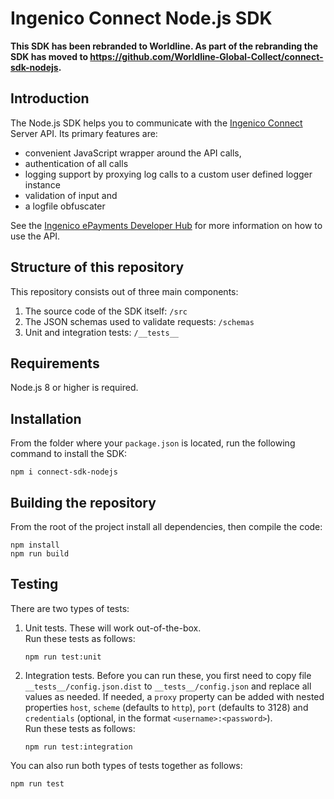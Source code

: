 # Ingenico Connect Node.js SDK

**This SDK has been rebranded to Worldline. As part of the rebranding the SDK has moved to https://github.com/Worldline-Global-Collect/connect-sdk-nodejs.**

## Introduction

The Node.js SDK helps you to communicate with the [Ingenico Connect](https://epayments.developer-ingenico.com/) Server API. Its primary features are:

* convenient JavaScript wrapper around the API calls,
* authentication of all calls
* logging support by proxying log calls to a custom user defined logger instance
* validation of input and
* a logfile obfuscater

See the [Ingenico ePayments Developer Hub](https://epayments.developer-ingenico.com/documentation/sdk/server/nodejs/) for more information on how to use the API.

## Structure of this repository

This repository consists out of three main components:

1. The source code of the SDK itself: `/src`
2. The JSON schemas used to validate requests: `/schemas`
3. Unit and integration tests: `/__tests__`

## Requirements

Node.js 8 or higher is required.

## Installation

From the folder where your `package.json` is located, run the following command to install the SDK:

    npm i connect-sdk-nodejs

## Building the repository

From the root of the project install all dependencies, then compile the code:

    npm install
    npm run build

## Testing

There are two types of tests:

1. Unit tests. These will work out-of-the-box.  
   Run these tests as follows:

    ```
    npm run test:unit
    ```
2. Integration tests. Before you can run these, you first need to copy file `__tests__/config.json.dist` to `__tests__/config.json` and replace all values as needed. If needed, a `proxy` property can be added with nested properties `host`, `scheme` (defaults to `http`), `port` (defaults to 3128) and `credentials` (optional, in the format `<username>:<password>`).  
   Run these tests as follows:

    ```
    npm run test:integration
    ```

You can also run both types of tests together as follows:

    npm run test
